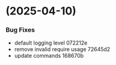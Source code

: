 #  (2025-04-10)


### Bug Fixes

* default logging level 072212e
* remove invalid require usage 72645d2
* update commands 168670b



